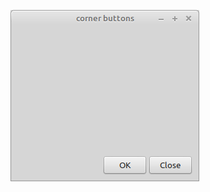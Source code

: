 ![alt text](https://github.com/agguro/gtk-programming/blob/master/gtk2.0/03-Layout-management/05-cornerbuttons/cornerbuttons.png)
